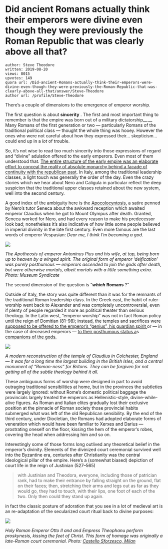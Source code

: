 # Did ancient Romans actually think their emperors were divine even though they were previously the Roman Republic that was clearly above all that?

	author: Steve Theodore
	written: 2019-08-20
	views: 8015
	upvotes: 149
	quora url: /Did-ancient-Romans-actually-think-their-emperors-were-divine-even-though-they-were-previously-the-Roman-Republic-that-was-clearly-above-all-that/answer/Steve-Theodore
	author url: /profile/Steve-Theodore


There’s a couple of dimensions to the emergence of emperor worship.

The first question is about __sincerity__ . The first and most important thing to remember is that the empire was born out of a military dictatorship__.__  Many Romans of the first generation or two — particularly Romans of the traditional political class — thought the whole thing was hooey. However the ones who were not careful about how they expressed their… skepticism… could end up in a _lot_  of trouble.

So, it’s not wise to read too much sincerity into those expressions of regard and “divine” adulation offered to the early emperors. Even most of them understood that. [The entire structure of the early empire was an elaborate effort to conceal the reality of absolute monarchy behind a facade of continuity with the republican past](https://www.quora.com/When-did-the-Roman-Empire-lose-its-veneer-of-Republicanism/answer/Steve-Theodore?ch=10&share=404d08cc&srid=zLvM). In Italy, among the traditional leadership classes, a light touch was generally the order of the day. Even the crazy stories which we hear about Nero and Caligula in particular reflect the deep suspicion that the traditional upper classes retained about the new system, well into the second century.

A good index of the ambiguity here is the [Apocolocyntosis,](https://en.wikipedia.org/wiki/Apocolocyntosis) a satire penned by Nero’s tutor Seneca about the awkward reception which awaited emperor Claudius when he got to Mount Olympus after death. Granted, Seneca worked for Nero, and had every reason to make his predecessor look bad; nonetheless it’s also indicative of how little some people believed in imperial divinity in the late first century. Even more famous are the last words of emperor Vespasian: _Dear me, I think I’m becoming a god._ 

![](https://qph.fs.quoracdn.net/main-qimg-dd145b9060b69030213f8588d7240df9)

_The Apotheosis of emperor Antoninus Pius and his wife, at top, being born up to heaven by a winged spirit. The original form of emperor ‘deification’ was purely posthumous — emperors ascended to join the gods after death, but were otherwise mortals, albeit mortals with a little something extra. Photo: Museum Syndicate_ 

The second dimension of the question is “___which___ __Romans__ ?”

Outside of Italy, the story was quite different than it was for the remnants of the traditional Roman leadership class. In the Greek east, the habit of ruler-worship went back to Alexander and was completely uncontroversial, even if plenty of people regarded it more as political theater than serious theology. In the Latin west, “emperor worship” was not in fact Roman policy until the reign of Domitian (81–98); instead, the temples and sacrifices were [supposed to be offered to the emperor’s “genius”, his guardian spirit ](https://www.quora.com/What-did-the-word-genius-mean-to-the-ancient-Romans/answer/Steve-Theodore?ch=10&share=9920a89d&srid=zLvM)or — in the case of deceased emperors — [to their posthumous status a](https://www.quora.com/When-the-Romans-deified-someone-what-was-the-theological-thinking-Did-they-think-they-could-make-someone-a-god/answer/Steve-Theodore?ch=10&share=adfe1119&srid=zLvM)s[ companions of the gods.](https://www.quora.com/When-the-Romans-deified-someone-what-was-the-theological-thinking-Did-they-think-they-could-make-someone-a-god/answer/Steve-Theodore?ch=10&share=adfe1119&srid=zLvM)

![](https://qph.fs.quoracdn.net/main-qimg-b4eeb8fbb18518a47fc0e1fbdf7ec4fc)

_A modern reconstruction of the temple of Claudius in Colchester, England — it was for a long time the largest building in the British Isles, and a central monument of “Roman-ness” for Britons. They can be forgiven for not getting all of the subtle theology behind it all._ 

These ambiguous forms of worship were designed in part to avoid outraging traditional sensibilities at home, but in the provinces the subtleties were largely ignored: without Rome’s domestic political baggage the provincials largely treated the emperors as Hellenistic-style, divine-while-alive figures. As Roman and Italian elites gradually lost their exclusive position at the pinnacle of Roman society those provincial habits submerged what was left of the old Republican sensibility. By the end of the third century, under Diocletian, the Romans had adopted elaborate forms of veneration which would have been familiar to Xerxes and Darius — prostrating oneself on the floor, kissing the hem of the emperor’s robes, covering the head when addressing him and so on.

Interestingly some of those forms long outlived any theoretical belief in the emperor’s divinity. Elements of the divinized court ceremonial survived well into the Byzantine era, centuries after Christianity was the central ideological pillar of the empire. Here’s a (somewhat biased) depiction of court life in the reign of Justinian (527–565)

> with Justinian and Theodora, everyone, including those of patrician rank, had to make their entrance by falling straight on the ground, flat on their faces; then, stretching their arms and legs out as far as they would go, they had to touch, with their lips, one foot of each of the two. Only then could they stand up again.

in fact the classic posture of adoration that you see in a lot of medieval art is an re-adaptation of the secularized court ritual back to divine purposes:

![](https://qph.fs.quoracdn.net/main-qimg-88239496f6b9d63754973dc1429d6b74)

_Holy Roman Emperor Otto II and and Empress Theophanu perform proskynesis, kissing the feet of Christ. This form of homage was originally a late-Roman court ceremonial. Photo:_ _[Castello Sforzesco, Milan](https://artidecorative.milanocastello.it/en/content/otto-imperator)_ 

